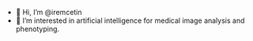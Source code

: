 - 👋 Hi, I’m @iremcetin
- 👀 I’m interested in artificial intelligence for medical image analysis and phenotyping.

<!---
iremcetin/iremcetin is a ✨ special ✨ repository because its `README.md` (this file) appears on your GitHub profile.
You can click the Preview link to take a look at your changes.
--->
